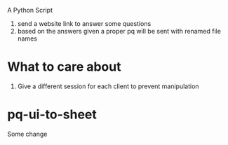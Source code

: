 A Python Script

1. send a website link to answer some questions
2. based on the answers given a proper pq will be sent with renamed file names

# What to care about

1. Give a different session for each client to prevent manipulation

# pq-ui-to-sheet

Some change
